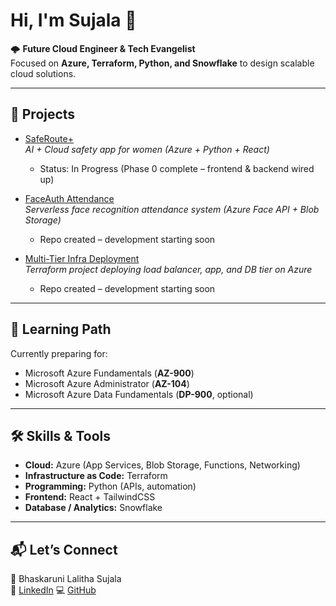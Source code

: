 # Hi, I'm Sujala 👋  

🌩️ **Future Cloud Engineer & Tech Evangelist**  
Focused on **Azure, Terraform, Python, and Snowflake** to design scalable cloud solutions.  

---

## 🚀 Projects  

- [SafeRoute+](https://github.com/lalitha-sujala/SafeRoutePlus)  
  *AI + Cloud safety app for women (Azure + Python + React)*  
  - Status: In Progress (Phase 0 complete – frontend & backend wired up)  

- [FaceAuth Attendance](https://github.com/lalitha-sujala/FaceAuth)  
  *Serverless face recognition attendance system (Azure Face API + Blob Storage)*  
  - Repo created – development starting soon  

- [Multi-Tier Infra Deployment](https://github.com/lalitha-sujala/MultiTierInfra)  
  *Terraform project deploying load balancer, app, and DB tier on Azure*  
  - Repo created – development starting soon  

---

## 📜 Learning Path  

Currently preparing for:  
- Microsoft Azure Fundamentals (**AZ-900**)  
- Microsoft Azure Administrator (**AZ-104**)  
- Microsoft Azure Data Fundamentals (**DP-900**, optional)  

---

## 🛠️ Skills & Tools  

- **Cloud:** Azure (App Services, Blob Storage, Functions, Networking)  
- **Infrastructure as Code:** Terraform  
- **Programming:** Python (APIs, automation)  
- **Frontend:** React + TailwindCSS  
- **Database / Analytics:** Snowflake  

---


## 📬 Let’s Connect  

👤 Bhaskaruni Lalitha Sujala  
🔗 [LinkedIn]([https://linkedin.com/in/yourprofile](https://www.linkedin.com/in/lalitha-sujala-bhaskaruni-3a37572a7/))  
💻 [GitHub](https://github.com/sujala292005)  
